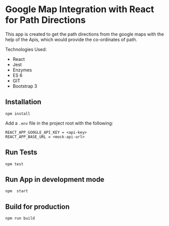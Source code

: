 # Google Map Integration with React for Path Directions

This app is created to get the path directions from the google maps with the help of the Apis, which would provide the co-ordinates of path.

Technologies Used:

- React
- Jest
- Enzymes
- ES 6
- GIT
- Bootstrap 3

## Installation

```
npm install
```

Add a `.env` file in the project root with the following:

```
REACT_APP_GOOGLE_API_KEY = <api-key>
REACT_APP_BASE_URL = <mock-api-url>
```

## Run Tests

```
npm test
```

## Run App in development mode

```
npm  start
```

## Build for production

```
npm run build
```
